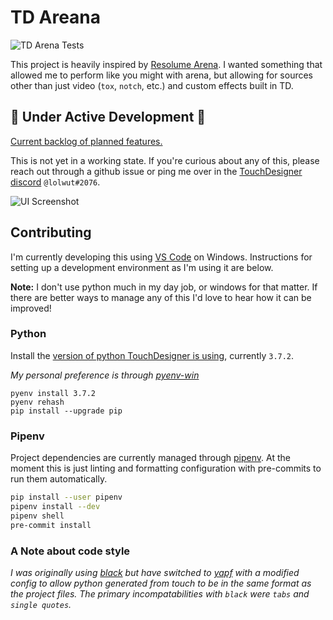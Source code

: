 # TD Areana

![TD Arena Tests](https://github.com/llwt/TD-Arena/workflows/TD%20Arena%20Tests/badge.svg)

This project is heavily inspired by [Resolume Arena](https://resolume.com/). I wanted something that allowed me to perform like you might with arena, but allowing for sources other than just video (`tox`, `notch`, etc.) and custom effects built in TD.

## 🚧 Under Active Development 🚧

[Current backlog of planned features.](https://github.com/llwt/TD-Arena/projects/1)

This is not yet in a working state. If you're curious about any of this, please reach out through a github issue or ping me over in the [TouchDesigner discord](http://td-discord.com/) `@lolwut#2076`.

![UI Screenshot](docs/images/2020-05-20-ui.png)

## Contributing

I'm currently developing this using [VS Code](https://code.visualstudio.com/) on Windows. Instructions for setting up a development environment as I'm using it are below.

**Note:** I don't use python much in my day job, or windows for that matter. If there are better ways to manage any of this I'd love to hear how it can be improved!

### Python

Install the [version of python TouchDesigner is using](https://docs.derivative.ca/Release_Notes#New_Python), currently `3.7.2`.

_My personal preference is through [pyenv-win](https://github.com/pyenv-win/pyenv-win)_

```
pyenv install 3.7.2
pyenv rehash
pip install --upgrade pip
```

### Pipenv

Project dependencies are currently managed through [pipenv](https://pipenv.pypa.io/en/latest/install/#installing-pipenv). At the moment this is just linting and formatting configuration with pre-commits to run them automatically.

```sh
pip install --user pipenv
pipenv install --dev
pipenv shell
pre-commit install
```

### A Note about code style

_I was originally using [black](https://github.com/psf/black) but have switched to [yapf](https://github.com/google/yapf) with a modified config to allow python generated from touch to be in the same format as the project files. The primary incompatabilities with `black` were `tabs` and `single quotes`._
